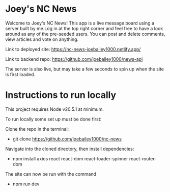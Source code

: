 # Joey's NC News

Welcome to Joey's NC News! This app is a live message board using a server built by me.Log in at the top right corner and feel free to have a look around as any of the pre-seeded users. You can post and delete comments, view articles and vote on anything.

Link to deployed site: https://nc-news-joebailey1000.netlify.app/

Link to backend repo: https://github.com/joebailey1000/news-api

The server is also live, but may take a few seconds to spin up when the site is first loaded.

# Instructions to run locally

This project requires Node v20.5.1 at minimum.

To run locally some set up must be done first:

Clone the repo in the terminal:
  - git clone https://github.com/joebailey1000/nc-news

Navigate into the cloned directory, then install dependencies:
  - npm install axios react react-dom react-loader-spinner react-router-dom

The site can now be run with the command
  - npm run dev